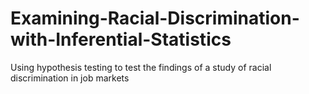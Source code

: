 # Examining-Racial-Discrimination-with-Inferential-Statistics
Using hypothesis testing to test the findings of a study of racial discrimination in job markets

